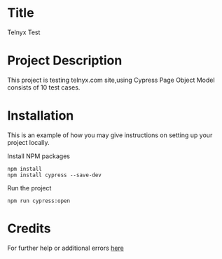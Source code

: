 # Title
Telnyx Test

# Project Description
This project is testing telnyx.com site,using Cypress Page Object Model consists of 10 test cases.

# Installation
This is an example of how you may give instructions on setting up your project locally.

Install NPM packages
```
npm install 
npm install cypress --save-dev
```

Run the project
```
npm run cypress:open
```

# Credits
For further help or additional errors [here](https://docs.cypress.io/guides/getting-started/installing-cypress#What-you-ll-learn)
